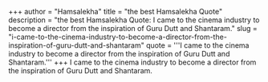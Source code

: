 +++
author = "Hamsalekha"
title = "the best Hamsalekha Quote"
description = "the best Hamsalekha Quote: I came to the cinema industry to become a director from the inspiration of Guru Dutt and Shantaram."
slug = "i-came-to-the-cinema-industry-to-become-a-director-from-the-inspiration-of-guru-dutt-and-shantaram"
quote = '''I came to the cinema industry to become a director from the inspiration of Guru Dutt and Shantaram.'''
+++
I came to the cinema industry to become a director from the inspiration of Guru Dutt and Shantaram.
